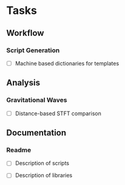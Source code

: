 # Tasks
## Workflow
### Script Generation
- [ ] Machine based dictionaries for templates

## Analysis
### Gravitational Waves
- [ ] Distance-based STFT comparison

## Documentation
### Readme
 - [ ] Description of scripts
 - [ ] Description of libraries

